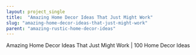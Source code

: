 ```yaml
---
layout: project_single
title:  "Amazing Home Decor Ideas That Just Might Work"
slug: "amazing-home-decor-ideas-that-just-might-work"
parent: "amazing-rustic-home-decor-ideas"
---
```

Amazing Home Decor Ideas That Just Might Work | 100 Home Decor Ideas